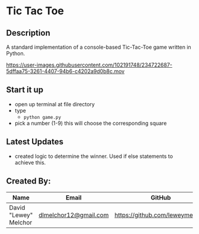 # Tic Tac Toe

## Description
A standard implementation of a console-based Tic-Tac-Toe game written in Python.

https://user-images.githubusercontent.com/102191748/234722687-5dffaa75-3261-4407-94b6-c4202a9d0b8c.mov

## Start it up

- open up terminal at file directory
- type
    - `python game.py`
- pick a number (1-9) this will choose the corresponding square

## Latest Updates
- created logic to determine the winner. Used if else statements to achieve this.

## Created By:

|Name|Email|GitHub|
|----|-----|-------|
|David "Lewey" Melchor|dlmelchor12@gmail.com|https://github.com/leweymelchor|

